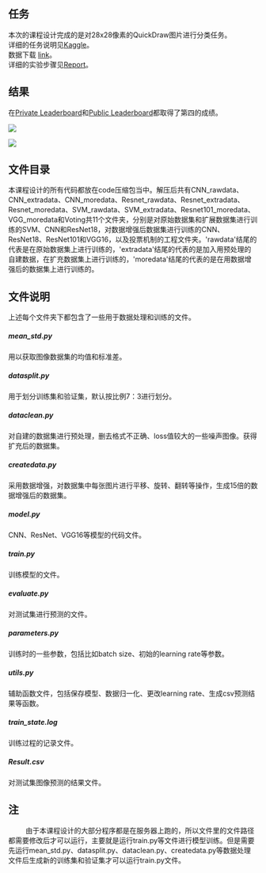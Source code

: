 ## <font face="楷体">任务</font>
本次的课程设计完成的是对28x28像素的QuickDraw图片进行分类任务。  
详细的任务说明见[Kaggle](https://www.kaggle.com/c/statlearning-sjtu-2019/overview)。  
数据下载 [link](https://www.kaggle.com/c/statlearning-sjtu-2019/data)。  
详细的实验步骤见[Report](https://github.com/Huntersxsx/SJTU-ESL/blob/master/统计学习报告.pdf)。  

## <font face="楷体">结果</font>
在[Private Leaderboard](https://www.kaggle.com/c/statlearning-sjtu-2019/leaderboard)和[Public Leaderboard](https://www.kaggle.com/c/statlearning-sjtu-2019/leaderboard)都取得了第四的成绩。  

![](https://github.com/Huntersxsx/SJTU-ESL/blob/master/img/private.png.png)

![](https://github.com/Huntersxsx/SJTU-ESL/blob/master/img/public.png.png)

## <font face="楷体">文件目录</font>
本课程设计的所有代码都放在code压缩包当中。解压后共有CNN_rawdata、CNN_extradata、CNN_moredata、Resnet_rawdata、Resnet_extradata、Resnet_moredata、SVM_rawdata、SVM_extradata、Resnet101_moredata、VGG_moredata和Voting共11个文件夹，分别是对原始数据集和扩展数据集进行训练的SVM、CNN和ResNet18，对数据增强后数据集进行训练的CNN、ResNet18、ResNet101和VGG16，以及投票机制的工程文件夹。'rawdata'结尾的代表是在原始数据集上进行训练的，'extradata'结尾的代表的是加入用预处理的自建数据，在扩充数据集上进行训练的，'moredata'结尾的代表的是在用数据增强后的数据集上进行训练的。


## <font face="楷体">文件说明</font>
上述每个文件夹下都包含了一些用于数据处理和训练的文件。  

##### mean_std.py
用以获取图像数据集的均值和标准差。  

##### datasplit.py
用于划分训练集和验证集，默认按比例7：3进行划分。  

##### dataclean.py
对自建的数据集进行预处理，删去格式不正确、loss值较大的一些噪声图像。获得扩充后的数据集。  

##### createdata.py
采用数据增强，对数据集中每张图片进行平移、旋转、翻转等操作，生成15倍的数据增强后的数据集。  

##### model.py
CNN、ResNet、VGG16等模型的代码文件。  

##### train.py
训练模型的文件。  

##### evaluate.py
对测试集进行预测的文件。  

##### parameters.py
训练时的一些参数，包括比如batch size、初始的learning rate等参数。  

##### utils.py
辅助函数文件，包括保存模型、数据归一化、更改learning rate、生成csv预测结果等函数。  

##### train_state.log
训练过程的记录文件。  

##### Result.csv
对测试集图像预测的结果文件。  



## <font face="楷体">注</font>
&emsp;&emsp;&ensp;由于本课程设计的大部分程序都是在服务器上跑的，所以文件里的文件路径都需要修改后才可以运行，主要就是运行train.py等文件进行模型训练。但是需要先运行mean_std.py、datasplit.py、dataclean.py、createdata.py等数据处理文件后生成新的训练集和验证集才可以运行train.py文件。




